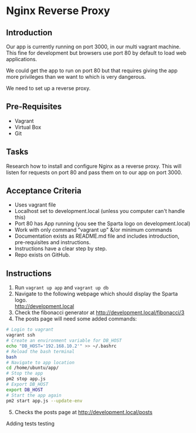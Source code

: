 # Nginx Reverse Proxy

## Introduction

Our app is currently running on port 3000, in our multi vagrant machine.
This fine for development but browsers use port 80 by default to load web applications.

We could get the app to run on port 80 but that requires giving the app more privileges than we want to which is very dangerous.

We need to set up a reverse proxy.

## Pre-Requisites
* Vagrant
* Virtual Box
* Git

## Tasks

Research how to install and configure Nginx as a reverse proxy. This will listen for requests on port 80 and pass them on to our app on port 3000.

## Acceptance Criteria

* Uses vagrant file
* Localhost set to development.local (unless you computer can't handle this)
* Port 80 has App running (you see the Sparta logo on development.local)
* Work with only command "vagrant up" &/or minimum commands
* Documentation exists as README.md file and includes
introduction, pre-requisites  and instructions.
* Instructions have a clear step by step.
* Repo exists on GitHub.

## Instructions
1. Run `vagrant up app` and `vagrant up db`
2. Navigate to the following webpage which should display the Sparta logo.    
http://development.local
3. Check the fibonacci generator at http://development.local/fibonacci/3
4. The posts page will need some added commands:
```bash
# Login to vagrant
vagrant ssh
# Create an environment variable for DB_HOST
echo "DB_HOST='192.168.10.2'" >> ~/.bashrc
# Reload the bash terminal
bash
# Navigate to app location
cd /home/ubuntu/app/
# Stop the app
pm2 stop app.js
# Export DB_HOST
export DB_HOST
# Start the app again
pm2 start app.js --update-env
```
5. Checks the posts page at http://development.local/posts



Adding tests
testing
